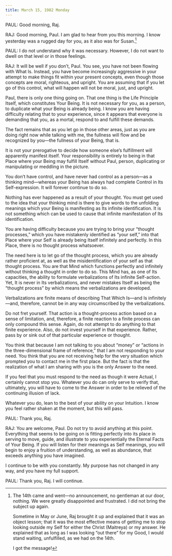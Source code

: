 ```yaml
---
title: March 15, 1982 Monday 
---
```


PAUL: Good morning, Raj.

RAJ: Good morning, Paul. I am glad to hear from you this morning. I know
yesterday was a rugged day for you, as it also was for Susan.[^1]

PAUL: I do not understand why it was necessary. However, I do not want to dwell
on that level or in those feelings.

RAJ: It will be well if you don’t, Paul. You see, you have not been flowing
with What Is. Instead, you have become increasingly aggressive in your attempt
to make things fit within your present concepts, even though those concepts are
moral, righteous, and upright. You are assuming that if you let go of this
control, what will happen will not be moral, just, and upright.

Paul, there is only one thing going on. That one thing is the Life Principle
Itself, which constitutes Your Being. It is not necessary for you, as a person,
to duplicate what your Being is already being. I know you are having difficulty
relating that to your experience, since it appears that everyone is demanding
that you, as a mortal, respond to and fulfill these demands.

The fact remains that as you let go in those other areas, just as you are doing
right now while talking with me, the fullness will flow and be recognized by
you—the fullness of your Being, that is.

It is not your prerogative to decide how someone else’s fulfillment will
apparently manifest itself. Your responsibility is entirely to being in that
Place where your Being may fulfill Itself without Paul, person, duplicating or
manipulating or meddling in the picture.

You don’t have control, and have never had control as a person—as a thinking
mind—whereas your Being has always had complete Control in Its Self-expression.
It will forever continue to do so.

Nothing has ever happened as a result of your thought. You must get used to the
idea that your thinking mind is there to give words to the unfolding meanings
which your Being is manifesting as Its infinite identification. It is not
something which can be used to cause that infinite manifestation of Its
identification.

You are having difficulty because you are trying to bring your “thought
processes,” which you have mistakenly identified as “your self,” into that
Place where your Self is already being Itself infinitely and perfectly. In this
Place, there is no thought process whatsoever.

The need here is to let go of the thought process, which you are already rather
proficient at, as well as the misidentification of your self as that thought
process. You are that Mind which functions perfectly and infinitely without
thinking a thought in order to do so. This Mind has, as one of Its capacities,
the ability to formulate verbalizations of Its infinite Self-action. Yet, It is
never in Its verbalizations, and never mistakes Itself as being the “thought
process” by which means the verbalizations are developed.

Verbalizations are finite means of describing That Which Is—and Is
infinitely—and, therefore, cannot be in any way circumscribed by the
verbalizations.

Do not fret yourself. That action is a thought-process action based on a sense
of limitation, and, therefore, a finite reaction to a finite process can only
compound this sense. Again, do not attempt to do anything to that finite
experience. Also, do not invest yourself in that experience. Rather, pass by or
sink out of that particular experience or thought.

You think that because I am not talking to you about “money” or “actions in the
three-dimensional frame of reference,” that I am not responding to your need.
You think that you are not receiving help for the very situation which prompted
you to contact me in the first place. But the fact is that the realization of
what I am sharing with you is the only Answer to the need.

If you feel that you must respond to the need as though it were Actual, I
certainly cannot stop you. Whatever you do can only serve to verify that,
ultimately, you will have to come to the Answer in order to be relieved of the
continuing illusion of lack.

Whatever you do, lean to the best of your ability on your Intuition. I know you
feel rather shaken at the moment, but this will pass.

PAUL: Thank you, Raj.

RAJ: You are welcome, Paul. Do not try to avoid anything at this point.
Everything that seems to be going on is fitting perfectly into its place in
serving to move, guide, and illustrate to you experientially the Eternal Facts
of Your Being. If you will listen for their meanings as Self meanings, you will
begin to enjoy a fruition of understanding, as well as abundance, that exceeds
anything you have imagined.

I continue to be with you constantly. My purpose has not changed in any way,
and you have my full support.

PAUL: Thank you, Raj. I will continue.

[^1]: The 14th came and went—no announcement, no gentleman at
our door, nothing. We were greatly disappointed and frustrated. I did not bring
the subject up again.

    Sometime in May or June, Raj brought it up and explained that it was an object
lesson; that it was the most effective means of getting me to stop looking
outside my Self for either the Christ (Maitreya) or my answer. He explained
that as long as I was looking “out there” for my Good, I would stand waiting,
unfulfilled, as we had on the 14th.

    I got the message!


